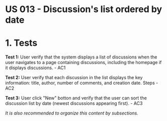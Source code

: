 # US 013 - Discussion's list ordered by date

# 1. Tests

**Test 1:** User verify that the system displays a list of discussions when the user navigates to a page containing discussions, including the homepage if it displays discussions. - AC1 

**Test 2:** User verify that each discussion in the list displays the key information: title, author, number of comments, and creation date.
Steps - AC2 

**Test 3:** User click "New" botton and verify that the user can sort the discussion list by date (newest discussions appearing first). - AC3

*It is also recommended to organize this content by subsections.* 








